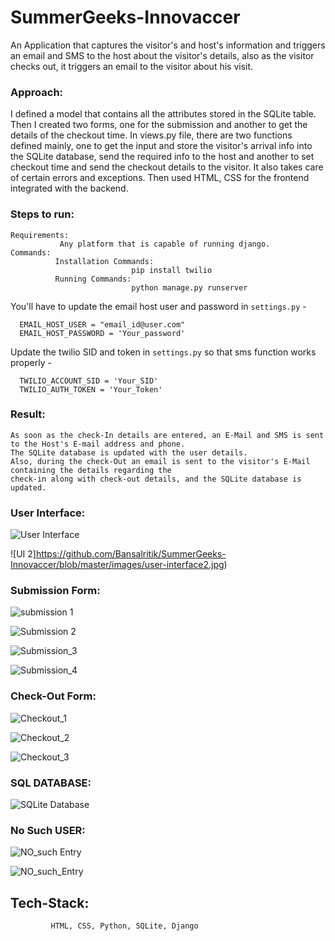 # SummerGeeks-Innovaccer
An Application that captures the visitor's and host's information and triggers an email and SMS to the host about the visitor's details, also as the visitor checks out, it triggers an email to the visitor about his visit.
### Approach:
 I defined a model that contains all the attributes stored in the SQLite table. Then I created two forms, one for the submission and another to get the details of the checkout time. In views.py file, there are two functions defined mainly, one to get the input and store the visitor's arrival info into the SQLite database, send the required info to the host and another to set checkout time and send the checkout details to the visitor. It also takes care of certain errors and exceptions. Then used HTML, CSS for the frontend integrated with the backend.
   
### Steps to run:
    Requirements:
               Any platform that is capable of running django.
    Commands:
              Installation Commands:
                               pip install twilio
              Running Commands:
                               python manage.py runserver


You'll have to update the email host user and password in ``settings.py`` - 

      EMAIL_HOST_USER = "email_id@user.com"
      EMAIL_HOST_PASSWORD = 'Your_password'

Update the twilio SID and token in ``settings.py`` so that sms function works properly -

      TWILIO_ACCOUNT_SID = 'Your_SID'
      TWILIO_AUTH_TOKEN = 'Your_Token'
      
### Result:
    As soon as the check-In details are entered, an E-Mail and SMS is sent to the Host's E-mail address and phone.
    The SQLite database is updated with the user details.
    Also, during the check-Out an email is sent to the visitor's E-Mail containing the details regarding the 
    check-in along with check-out details, and the SQLite database is updated.
  

### User Interface:
![User Interface](https://github.com/Bansalritik/SummerGeeks-Innovaccer/blob/master/images/user%20interface.jpg)


![UI 2]https://github.com/Bansalritik/SummerGeeks-Innovaccer/blob/master/images/user-interface2.jpg)


### Submission Form:
![submission 1](https://github.com/Bansalritik/SummerGeeks-Innovaccer/blob/master/images/submission1.jpg)


![Submission 2](https://github.com/Bansalritik/SummerGeeks-Innovaccer/blob/master/images/submission2.jpg)


![Submission_3](https://github.com/Bansalritik/SummerGeeks-Innovaccer/blob/master/images/submission3.jpg)


![Submission_4](https://github.com/Bansalritik/SummerGeeks-Innovaccer/blob/master/images/submission4.jpg)


### Check-Out Form:
![Checkout_1](https://github.com/Bansalritik/SummerGeeks-Innovaccer/blob/master/images/checkout1.jpg )


![Checkout_2](https://github.com/Bansalritik/SummerGeeks-Innovaccer/blob/master/images/checkout2.jpg )


![Checkout_3](https://github.com/Bansalritik/SummerGeeks-Innovaccer/blob/master/images/checkout3.jpg )


### SQL DATABASE:
![SQLite Database](https://github.com/Bansalritik/SummerGeeks-Innovaccer/blob/master/images/database.jpg)


### No Such USER:
![NO_such Entry](https://github.com/Bansalritik/SummerGeeks-Innovaccer/blob/master/images/error1.jpg )


![NO_such_Entry](https://github.com/Bansalritik/SummerGeeks-Innovaccer/blob/master/images/error2.jpg )



## Tech-Stack:
             HTML, CSS, Python, SQLite, Django


   
   
   
   
   
   
